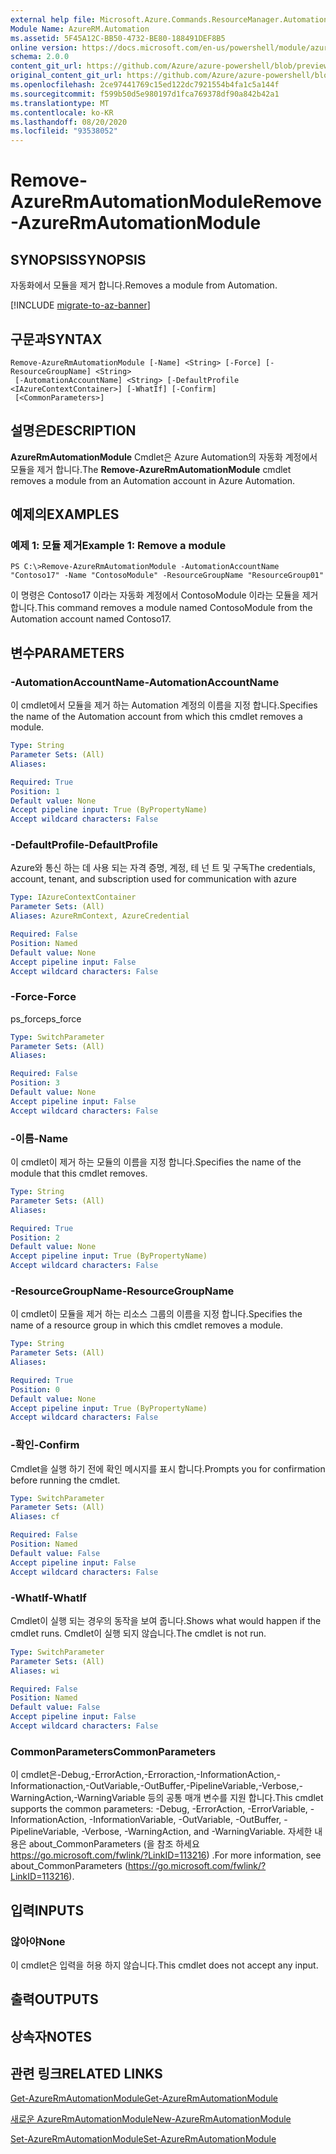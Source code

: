 ```yaml
---
external help file: Microsoft.Azure.Commands.ResourceManager.Automation.dll-Help.xml
Module Name: AzureRM.Automation
ms.assetid: 5F45A12C-BB50-4732-BE80-188491DEF8B5
online version: https://docs.microsoft.com/en-us/powershell/module/azurerm.automation/remove-azurermautomationmodule
schema: 2.0.0
content_git_url: https://github.com/Azure/azure-powershell/blob/preview/src/ResourceManager/Automation/Commands.Automation/help/Remove-AzureRmAutomationModule.md
original_content_git_url: https://github.com/Azure/azure-powershell/blob/preview/src/ResourceManager/Automation/Commands.Automation/help/Remove-AzureRmAutomationModule.md
ms.openlocfilehash: 2ce97441769c15ed122dc7921554b4fa1c5a144f
ms.sourcegitcommit: f599b50d5e980197d1fca769378df90a842b42a1
ms.translationtype: MT
ms.contentlocale: ko-KR
ms.lasthandoff: 08/20/2020
ms.locfileid: "93538052"
---
```

# <span data-ttu-id="17897-101">Remove-AzureRmAutomationModule</span><span class="sxs-lookup"><span data-stu-id="17897-101">Remove-AzureRmAutomationModule</span></span>

## <span data-ttu-id="17897-102">SYNOPSIS</span><span class="sxs-lookup"><span data-stu-id="17897-102">SYNOPSIS</span></span>
<span data-ttu-id="17897-103">자동화에서 모듈을 제거 합니다.</span><span class="sxs-lookup"><span data-stu-id="17897-103">Removes a module from Automation.</span></span>

[!INCLUDE [migrate-to-az-banner](../../includes/migrate-to-az-banner.md)]

## <span data-ttu-id="17897-104">구문과</span><span class="sxs-lookup"><span data-stu-id="17897-104">SYNTAX</span></span>

```
Remove-AzureRmAutomationModule [-Name] <String> [-Force] [-ResourceGroupName] <String>
 [-AutomationAccountName] <String> [-DefaultProfile <IAzureContextContainer>] [-WhatIf] [-Confirm]
 [<CommonParameters>]
```

## <span data-ttu-id="17897-105">설명은</span><span class="sxs-lookup"><span data-stu-id="17897-105">DESCRIPTION</span></span>
<span data-ttu-id="17897-106">**AzureRmAutomationModule** Cmdlet은 Azure Automation의 자동화 계정에서 모듈을 제거 합니다.</span><span class="sxs-lookup"><span data-stu-id="17897-106">The **Remove-AzureRmAutomationModule** cmdlet removes a module from an Automation account in Azure Automation.</span></span>

## <span data-ttu-id="17897-107">예제의</span><span class="sxs-lookup"><span data-stu-id="17897-107">EXAMPLES</span></span>

### <span data-ttu-id="17897-108">예제 1: 모듈 제거</span><span class="sxs-lookup"><span data-stu-id="17897-108">Example 1: Remove a module</span></span>
```
PS C:\>Remove-AzureRmAutomationModule -AutomationAccountName "Contoso17" -Name "ContosoModule" -ResourceGroupName "ResourceGroup01"
```

<span data-ttu-id="17897-109">이 명령은 Contoso17 이라는 자동화 계정에서 ContosoModule 이라는 모듈을 제거 합니다.</span><span class="sxs-lookup"><span data-stu-id="17897-109">This command removes a module named ContosoModule from the Automation account named Contoso17.</span></span>

## <span data-ttu-id="17897-110">변수</span><span class="sxs-lookup"><span data-stu-id="17897-110">PARAMETERS</span></span>

### <span data-ttu-id="17897-111">-AutomationAccountName</span><span class="sxs-lookup"><span data-stu-id="17897-111">-AutomationAccountName</span></span>
<span data-ttu-id="17897-112">이 cmdlet에서 모듈을 제거 하는 Automation 계정의 이름을 지정 합니다.</span><span class="sxs-lookup"><span data-stu-id="17897-112">Specifies the name of the Automation account from which this cmdlet removes a module.</span></span>

```yaml
Type: String
Parameter Sets: (All)
Aliases: 

Required: True
Position: 1
Default value: None
Accept pipeline input: True (ByPropertyName)
Accept wildcard characters: False
```

### <span data-ttu-id="17897-113">-DefaultProfile</span><span class="sxs-lookup"><span data-stu-id="17897-113">-DefaultProfile</span></span>
<span data-ttu-id="17897-114">Azure와 통신 하는 데 사용 되는 자격 증명, 계정, 테 넌 트 및 구독</span><span class="sxs-lookup"><span data-stu-id="17897-114">The credentials, account, tenant, and subscription used for communication with azure</span></span>

```yaml
Type: IAzureContextContainer
Parameter Sets: (All)
Aliases: AzureRmContext, AzureCredential

Required: False
Position: Named
Default value: None
Accept pipeline input: False
Accept wildcard characters: False
```

### <span data-ttu-id="17897-115">-Force</span><span class="sxs-lookup"><span data-stu-id="17897-115">-Force</span></span>
<span data-ttu-id="17897-116">ps_force</span><span class="sxs-lookup"><span data-stu-id="17897-116">ps_force</span></span>

```yaml
Type: SwitchParameter
Parameter Sets: (All)
Aliases: 

Required: False
Position: 3
Default value: None
Accept pipeline input: False
Accept wildcard characters: False
```

### <span data-ttu-id="17897-117">-이름</span><span class="sxs-lookup"><span data-stu-id="17897-117">-Name</span></span>
<span data-ttu-id="17897-118">이 cmdlet이 제거 하는 모듈의 이름을 지정 합니다.</span><span class="sxs-lookup"><span data-stu-id="17897-118">Specifies the name of the module that this cmdlet removes.</span></span>

```yaml
Type: String
Parameter Sets: (All)
Aliases: 

Required: True
Position: 2
Default value: None
Accept pipeline input: True (ByPropertyName)
Accept wildcard characters: False
```

### <span data-ttu-id="17897-119">-ResourceGroupName</span><span class="sxs-lookup"><span data-stu-id="17897-119">-ResourceGroupName</span></span>
<span data-ttu-id="17897-120">이 cmdlet이 모듈을 제거 하는 리소스 그룹의 이름을 지정 합니다.</span><span class="sxs-lookup"><span data-stu-id="17897-120">Specifies the name of a resource group in which this cmdlet removes a module.</span></span>

```yaml
Type: String
Parameter Sets: (All)
Aliases: 

Required: True
Position: 0
Default value: None
Accept pipeline input: True (ByPropertyName)
Accept wildcard characters: False
```

### <span data-ttu-id="17897-121">-확인</span><span class="sxs-lookup"><span data-stu-id="17897-121">-Confirm</span></span>
<span data-ttu-id="17897-122">Cmdlet을 실행 하기 전에 확인 메시지를 표시 합니다.</span><span class="sxs-lookup"><span data-stu-id="17897-122">Prompts you for confirmation before running the cmdlet.</span></span>

```yaml
Type: SwitchParameter
Parameter Sets: (All)
Aliases: cf

Required: False
Position: Named
Default value: False
Accept pipeline input: False
Accept wildcard characters: False
```

### <span data-ttu-id="17897-123">-WhatIf</span><span class="sxs-lookup"><span data-stu-id="17897-123">-WhatIf</span></span>
<span data-ttu-id="17897-124">Cmdlet이 실행 되는 경우의 동작을 보여 줍니다.</span><span class="sxs-lookup"><span data-stu-id="17897-124">Shows what would happen if the cmdlet runs.</span></span>
<span data-ttu-id="17897-125">Cmdlet이 실행 되지 않습니다.</span><span class="sxs-lookup"><span data-stu-id="17897-125">The cmdlet is not run.</span></span>

```yaml
Type: SwitchParameter
Parameter Sets: (All)
Aliases: wi

Required: False
Position: Named
Default value: False
Accept pipeline input: False
Accept wildcard characters: False
```

### <span data-ttu-id="17897-126">CommonParameters</span><span class="sxs-lookup"><span data-stu-id="17897-126">CommonParameters</span></span>
<span data-ttu-id="17897-127">이 cmdlet은-Debug,-ErrorAction,-Erroraction,-InformationAction,-Informationaction,-OutVariable,-OutBuffer,-PipelineVariable,-Verbose,-WarningAction,-WarningVariable 등의 공통 매개 변수를 지원 합니다.</span><span class="sxs-lookup"><span data-stu-id="17897-127">This cmdlet supports the common parameters: -Debug, -ErrorAction, -ErrorVariable, -InformationAction, -InformationVariable, -OutVariable, -OutBuffer, -PipelineVariable, -Verbose, -WarningAction, and -WarningVariable.</span></span> <span data-ttu-id="17897-128">자세한 내용은 about_CommonParameters (을 참조 하세요 https://go.microsoft.com/fwlink/?LinkID=113216) .</span><span class="sxs-lookup"><span data-stu-id="17897-128">For more information, see about_CommonParameters (https://go.microsoft.com/fwlink/?LinkID=113216).</span></span>

## <span data-ttu-id="17897-129">입력</span><span class="sxs-lookup"><span data-stu-id="17897-129">INPUTS</span></span>

### <span data-ttu-id="17897-130">않아야</span><span class="sxs-lookup"><span data-stu-id="17897-130">None</span></span>
<span data-ttu-id="17897-131">이 cmdlet은 입력을 허용 하지 않습니다.</span><span class="sxs-lookup"><span data-stu-id="17897-131">This cmdlet does not accept any input.</span></span>

## <span data-ttu-id="17897-132">출력</span><span class="sxs-lookup"><span data-stu-id="17897-132">OUTPUTS</span></span>

## <span data-ttu-id="17897-133">상속자</span><span class="sxs-lookup"><span data-stu-id="17897-133">NOTES</span></span>

## <span data-ttu-id="17897-134">관련 링크</span><span class="sxs-lookup"><span data-stu-id="17897-134">RELATED LINKS</span></span>

[<span data-ttu-id="17897-135">Get-AzureRmAutomationModule</span><span class="sxs-lookup"><span data-stu-id="17897-135">Get-AzureRmAutomationModule</span></span>](./Get-AzureRmAutomationModule.md)

[<span data-ttu-id="17897-136">새로운 AzureRmAutomationModule</span><span class="sxs-lookup"><span data-stu-id="17897-136">New-AzureRmAutomationModule</span></span>](./New-AzureRmAutomationModule.md)

[<span data-ttu-id="17897-137">Set-AzureRmAutomationModule</span><span class="sxs-lookup"><span data-stu-id="17897-137">Set-AzureRmAutomationModule</span></span>](./Set-AzureRmAutomationModule.md)


